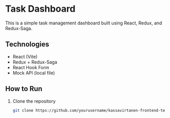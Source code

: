 # Task Dashboard

This is a simple task management dashboard built using React, Redux, and Redux-Saga.

## Technologies

- React (Vite)
- Redux + Redux-Saga
- React Hook Form
- Mock API (local file)

## How to Run

1. Clone the repository
   ```bash
   git clone https://github.com/yourusername/kassavirtanen-frontend-test.git
   ```
